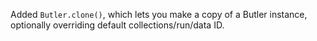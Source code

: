 Added `Butler.clone()`, which lets you make a copy of a Butler instance, optionally overriding default collections/run/data ID.

